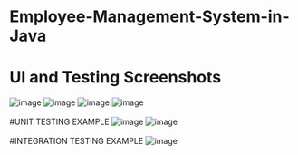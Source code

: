 # Employee-Management-System-in-Java
# UI and Testing Screenshots
![image](https://github.com/user-attachments/assets/9c80100e-b8b8-4531-b264-185699c483bc)
![image](https://github.com/user-attachments/assets/8fc308f5-6dba-4968-a7b3-34ce852d69bc)
![image](https://github.com/user-attachments/assets/1ec83f6a-4eb8-49e8-8466-b6257c859862)
![image](https://github.com/user-attachments/assets/360e7ccf-69b9-4cc3-a21a-589cd65af8b8)
<br>
<br>
#UNIT TESTING EXAMPLE
![image](https://github.com/user-attachments/assets/32b24c75-428c-40fc-8a24-2436e6a74a65)
![image](https://github.com/user-attachments/assets/2a7d37a6-170a-404e-bdb9-9a14532526fe)
<br>
<br>
#INTEGRATION TESTING EXAMPLE
![image](https://github.com/user-attachments/assets/c234f9e2-2e72-4029-8fb8-69b4894f935f)


